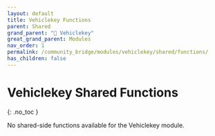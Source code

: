 ```yaml
---
layout: default
title: Vehiclekey Functions
parent: Shared
grand_parent: "🔑 Vehiclekey"
great_grand_parent: Modules
nav_order: 1
permalink: /community_bridge/modules/vehiclekey/shared/functions/
has_children: false
---
```


# Vehiclekey Shared Functions
{: .no_toc }

No shared-side functions available for the Vehiclekey module.
